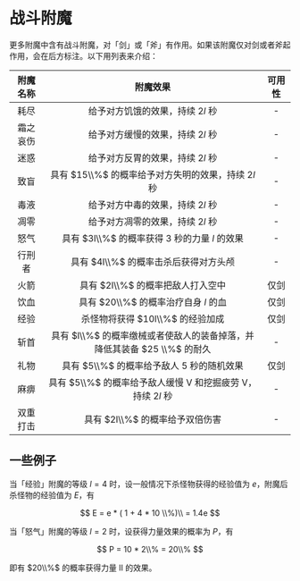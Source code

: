 # 战斗附魔

更多附魔中含有战斗附魔，对「剑」或「斧」有作用。如果该附魔仅对剑或者斧起作用，会在后方标注。以下用列表来介绍：

|附魔名称|附魔效果|可用性|
|:-:|:-:|:-:|
|耗尽|给予对方饥饿的效果，持续 $2l$ 秒|-|
|霜之哀伤|给予对方缓慢的效果，持续 $2l$ 秒|-|
|迷惑|给予对方反胃的效果，持续 $2l$ 秒|-|
|致盲|具有 $15\\%$ 的概率给予对方失明的效果，持续 $2l$ 秒|-|
|毒液|给予对方中毒的效果，持续 $2l$ 秒|-|
|凋零|给予对方凋零的效果，持续 $2l$ 秒|-|
|怒气|具有 $3l\\%$ 的概率获得 3 秒的力量 $l$ 的效果|-|
|行刑者|具有 $4l\\%$ 的概率击杀后获得对方头颅|-|
|火箭|具有 $2l\\%$ 的概率把敌人打入空中|仅剑|
|饮血|具有 $20\\%$ 的概率治疗自身 $l$ 的血|仅剑|
|经验|杀怪物将获得 $10l\\%$ 的经验加成|仅剑|
|斩首|具有 $l\\%$ 的概率缴械或者使敌人的装备掉落，并降低其装备 $25 \\%$ 的耐久|-|
|礼物|具有 $5\\%$ 的概率给予敌人 5 秒的随机效果|仅剑|
|麻痹|具有 $5\\%$ 的概率给予敌人缓慢 V 和挖掘疲劳 V，持续 $2l$ 秒|-|
|双重打击|具有 $2l\\%$ 的概率给予双倍伤害|-|

## 一些例子

当「经验」附魔的等级 $l = 4$ 时，设一般情况下杀怪物获得的经验值为 $e$，附魔后杀怪物的经验值为 $E$，有

$$ E = e * ( 1 + 4 * 10 \\%)\\ = 1.4e $$

当「怒气」附魔的等级 $l = 2$ 时，设获得力量效果的概率为 $P$，有

$$ P = 10 * 2\\% = 20\\% $$

即有 $20\\%$ 的概率获得力量 II 的效果。